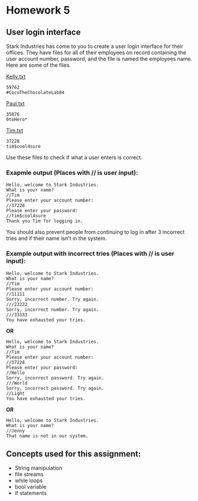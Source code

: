 # Homework 5
## User login interface
Stark Industries has come to you to create a user login interface for their offices. They have files for all of their employees on record containing the user account number, password, and the file is named the employees name. Here are some of the files.

[Kelly.txt](https://github.com/TomRob08/C-Coding-Minds/files/10203706/Kelly.txt)
```
59762
#CocoTheChocolateLab84
```

[Paul.txt](https://github.com/TomRob08/C-Coding-Minds/files/10203707/Paul.txt)
```
35876
0toHero*
```

[Tim.txt](https://github.com/TomRob08/C-Coding-Minds/files/10203708/Tim.txt)
```
37228
tim$cool4sure
```

Use these files to check if what a user enters is correct.

### Exapmle output (Places with // is user input):
```
Hello, welcome to Stark Industries.
What is your name?
//Tim
Please enter your account number:
//37228
Please enter your password:
//tim$cool4sure
Thank you Tim for logging in.
```

You should also prevent people from continuing to log in after 3 incorrect tries and if their name isn't in the system.

### Example output with incorrect tries (Places with // is user input):
```
Hello, welcome to Stark Industries.
What is your name?
//Tim
Please enter your account number:
//11111
Sorry, incorrect number. Try again.
///22222
Sorry, incorrect number. Try again.
///33333
You have exhausted your tries.
```

__OR__
```
Hello, welcome to Stark Industries.
What is your name?
//Tim
Please enter your account number:
//37228
Please enter your password:
//Hello
Sorry, incorrect password. Try again.
///World
Sorry, incorrect password. Try again.
//Light
You have exhausted your tries.
```

__OR__
```
Hello, welcome to Stark Industries.
What is your name?
//Jenny
That name is not in our system.
```

## Concepts used for this assignment:
- String manipulation
- file streams
- while loops
- bool variable
- if statements
